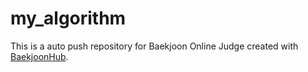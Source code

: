 # my_algorithm
This is a auto push repository for Baekjoon Online Judge created with [BaekjoonHub](https://github.com/BaekjoonHub/BaekjoonHub).
